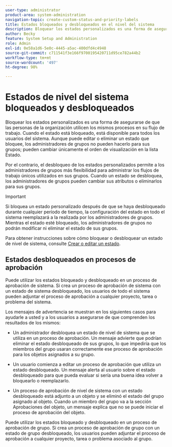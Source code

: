```yaml
---
user-type: administrator
product-area: system-administration
navigation-topic: create-custom-status-and-priority-labels
title: Estados bloqueados y desbloqueados en el nivel del sistema
description: Bloquear los estados personalizados es una forma de asegurarse de que las personas de la organización utilicen los mismos procesos en su flujo de trabajo. Cuando el estado está bloqueado, está disponible para todos los usuarios del sistema. Aunque puede editarlo o eliminarlo, los administradores de grupos no pueden hacerlo para sus grupos. Por el contrario, el desbloqueo de los estados personalizados permite a los administradores de grupos más flexibilidad para administrar los flujos de trabajo únicos utilizados en sus grupos. Pueden cambiar los atributos de un estado desbloqueado o eliminarlo para sus grupos.
author: Becky
feature: System Setup and Administration
role: Admin
exl-id: 0e58a1d6-5e0c-4445-a5ac-400dfd4c4948
source-git-commit: c711541f3e166f9700195420711d95ce782a44b2
workflow-type: tm+mt
source-wordcount: '497'
ht-degree: 98%

---
```


# Estados de nivel del sistema bloqueados y desbloqueados

Bloquear los estados personalizados es una forma de asegurarse de que las personas de la organización utilicen los mismos procesos en su flujo de trabajo. Cuando el estado está bloqueado, está disponible para todos los usuarios del sistema. Aunque puede editar o eliminar un estado que bloquee, los administradores de grupos no pueden hacerlo para sus grupos; pueden cambiar únicamente el orden de visualización en la lista Estado.

Por el contrario, el desbloqueo de los estados personalizados permite a los administradores de grupos más flexibilidad para administrar los flujos de trabajo únicos utilizados en sus grupos. Cuando un estado se desbloquea, los administradores de grupos pueden cambiar sus atributos o eliminarlos para sus grupos.

>[!IMPORTANT]
>
>Si bloquea un estado personalizado después de que se haya desbloqueado durante cualquier período de tiempo, la configuración del estado en todo el sistema reemplazará a la realizada por los administradores de grupos. Mientras el estado esté bloqueado, los administradores de grupos no podrán modificar ni eliminar el estado de sus grupos.

Para obtener instrucciones sobre cómo bloquear o desbloquear un estado de nivel de sistema, consulte [Crear o editar un estado](../../../administration-and-setup/customize-workfront/creating-custom-status-and-priority-labels/create-or-edit-a-status.md).

## Estados desbloqueados en procesos de aprobación

Puede utilizar los estados bloqueado y desbloqueado en un proceso de aprobación de sistema. Si crea un proceso de aprobación de sistema con un estado de sistema desbloqueado, los usuarios de todo el sistema pueden adjuntar el proceso de aprobación a cualquier proyecto, tarea o problema del sistema.

Los mensajes de advertencia se muestran en los siguientes casos para ayudarle a usted y a los usuarios a asegurarse de que comprenden los resultados de los mismos:

* Un administrador desbloquea un estado de nivel de sistema que se utiliza en un proceso de aprobación. Un mensaje advierte que podrían eliminar el estado desbloqueado de sus grupos, lo que impediría que los miembros del grupo usaran correctamente ese proceso de aprobación para los objetos asignados a su grupo.

* Un usuario comienza a editar un proceso de aprobación que utiliza un estado desbloqueado. Un mensaje alerta al usuario sobre el estado desbloqueado para que pueda evaluar si sería una buena idea volver a bloquearlo o reemplazarlo.

* Un proceso de aprobación de nivel de sistema con un estado desbloqueado está adjunto a un objeto y se eliminó el estado del grupo asignado al objeto. Cuando un miembro del grupo va a la sección Aprobaciones del objeto, un mensaje explica que no se puede iniciar el proceso de aprobación del objeto.

Puede utilizar los estados bloqueado y desbloqueado en un proceso de aprobación de grupo. Si crea un proceso de aprobación de grupo con un estado de grupo desbloqueado, los usuarios pueden adjuntar el proceso de aprobación a cualquier proyecto, tarea o problema asociado al grupo.
